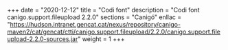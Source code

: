 +++
date        = "2020-12-12"
title       = "Codi font"
description = "Codi font canigo.support.fileupload 2.2.0"
sections    = "Canigó"
enllac		= "https://hudson.intranet.gencat.cat/nexus/repository/canigo-maven2/cat/gencat/ctti/canigo.support.fileupload/2.2.0/canigo.support.fileupload-2.2.0-sources.jar"
weight		= 1
+++
